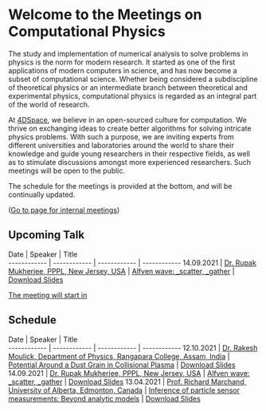 # Welcome to the Meetings on Computational Physics

The study and implementation of numerical analysis to solve problems in physics is the norm for modern research. It started as one of the first applications of modern computers in science, and has now become a subset of computational science. Whether being considered a subdiscipline of theoretical physics or an intermediate branch between theoretical and experimental physics, computational physics is regarded as an integral part of the world of research.

At [4DSpace](https://www.mn.uio.no/fysikk/english/research/projects/4dspace/), we believe in an open-sourced culture for computation. We thrive on exchanging ideas to create better algorithms for solving intricate physics problems. With such a purpose, we are inviting experts from different universities and laboratories around the world to share their knowledge and guide young researchers in their respective fields, as well as to stimulate discussions amongst more experienced researchers. Such meetings will be open to the public.

The schedule for the meetings is provided at the bottom, and will be continually updated.

([Go to page for internal meetings](internal.md))

## Upcoming Talk

Date | Speaker | Title      
------------ | ------------ | ------------ | ------------
14.09.2021 | [Dr. Rupak Mukherjee, PPPL, New Jersey, USA](https://theory.pppl.gov/people/profile.php?pid=155&n=Rupak-Mukherjee) | [Alfven wave: _scatter, _gather](lectures/lec-02.md) | [Download Slides](#)


<script src="https://cdn.logwork.com/widget/countdown.js"></script>
<a href="https://logwork.com/countdown-qeg8" class="countdown-timer" data-timezone="Europe/Oslo" data-date="2021-09-14 14:00">The meeting will start in</a>
## Schedule

Date | Speaker | Title      
------------ | ------------ | ------------ | ------------
12.10.2021 | [Dr. Rakesh Moulick, Department of Physics, Rangapara College, Assam, India](http://rangaparacollege.com/index.php?home/department/physics) | [Potential Around a Dust Grain in Collisional Plasma](lectures/lec-03.md) | [Download Slides](#)
14.09.2021 | [Dr. Rupak Mukherjee, PPPL, New Jersey, USA](https://theory.pppl.gov/people/profile.php?pid=155&n=Rupak-Mukherjee) | [Alfven wave: _scatter, _gather](lectures/lec-02.md) | [Download Slides](#)
13.04.2021 | [Prof. Richard Marchand, University of Alberta, Edmonton, Canada](https://sites.ualberta.ca/~rmarchan/) | [Inference of particle sensor measurements: Beyond analytic models](lectures/lec-01.md) | [Download Slides](lectures/assets/slides/talk01.pdf)

